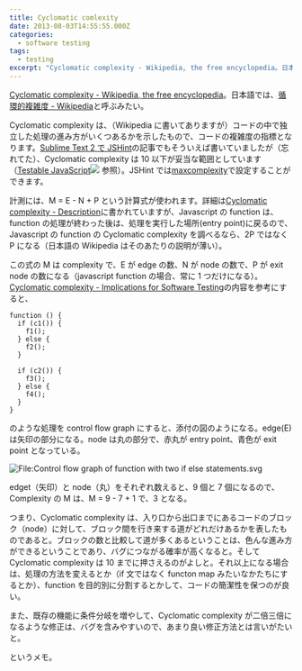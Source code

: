 ```yaml
---
title: Cyclomatic comlexity
date: 2013-08-03T14:55:55.000Z
categories:
  - software testing
tags:
  - testing
excerpt: "Cyclomatic complexity - Wikipedia, the free encyclopedia。日本語では、循環的複雑度 - Wikipediaと呼ぶみたい。"
---
```


[Cyclomatic complexity - Wikipedia, the free encyclopedia](http://en.wikipedia.org/wiki/Cyclomatic_complexity)。日本語では、[循環的複雑度 \- Wikipedia](http://ja.wikipedia.org/wiki/%E5%BE%AA%E7%92%B0%E7%9A%84%E8%A4%87%E9%9B%91%E5%BA%A6)と呼ぶみたい。

Cyclomatic complexity は、（Wikipedia に書いてありますが）コードの中で独立した処理の進み方がいくつあるかを示したもので、コードの複雑度の指標となります。[Sublime Text 2 で JSHint](/blog//2013/04/sublime_text_2_jshint/)の記事でもそういえば書いていましたが（忘れてた）、Cyclomatic complexity は 10 以下が妥当な範囲としています（[Testable JavaScript](http://www.amazon.co.jp/gp/product/B00B1WLE92/ref=as_li_ss_tl?ie=UTF8&camp=247&creative=7399&creativeASIN=B00B1WLE92&linkCode=as2&tag=yutakayamaguc-22)![](http://ir-jp.amazon-adsystem.com/e/ir?t=yutakayamaguc-22&l=as2&o=9&a=B00B1WLE92) 参照）。JSHint では[maxcomplexity](http://www.jshint.com/docs/options/#maxcomplexity)で設定することができます。

計測には、M = E - N + P という計算式が使われます。詳細は[Cyclomatic complexity - Description](http://en.wikipedia.org/wiki/Cyclomatic_complexity#Description)に書かれていますが、Javascript の function は、function の処理が終わった後は、処理を実行した場所(entry point)に戻るので、Javascript の function の Cyclomatic complexity を調べるなら、2P ではなく P になる（日本語の Wikipedia はそのあたりの説明が薄い）。

この式の M は complexity で、E が edge の数、N が node の数で、P が exit node の数になる（javascript function の場合、常に 1 つだけになる）。[Cyclomatic complexity - Implications for Software Testing](http://en.wikipedia.org/wiki/Cyclomatic_complexity#Implications_for_Software_Testing)の内容を参考にすると、

```
function () {
  if (c1()) {
    f1();
  } else {
    f2();
  }

  if (c2()) {
    f3();
  } else {
    f4();
  }
}

```

のような処理を control flow graph にすると、添付の図のようになる。edge(E)は矢印の部分になる。node は丸の部分で、赤丸が entry point、青色が exit point となっている。

![File:Control flow graph of function with two if else statements.svg](//upload.wikimedia.org/wikipedia/commons/thumb/7/7f/Control_flow_graph_of_function_with_two_if_else_statements.svg/400px-Control_flow_graph_of_function_with_two_if_else_statements.svg.png)

edget（矢印）と node（丸）をそれぞれ数えると、9 個と 7 個になるので、Complexity の M は、M = 9 - 7 + 1 で、3 となる。

つまり、Cyclomatic complexity は、入り口から出口までにあるコードのブロック（node）に対して、ブロック間を行き来する道がどれだけあるかを表したものであると。ブロックの数と比較して道が多くあるということは、色んな進み方ができるということであり、バグにつながる確率が高くなると。そして Cyclomatic complexity は 10 までに押さえるのがよしと。それ以上になる場合は、処理の方法を変えるとか（if 文ではなく functon map みたいなかたちにするとか）、function を目的別に分割するとかして、コードの簡潔性を保つのが良い。

また、既存の機能に条件分岐を増やして、Cyclomatic complexity が二倍三倍になるような修正は、バグを含みやすいので、あまり良い修正方法とは言いがたいと。

というメモ。
